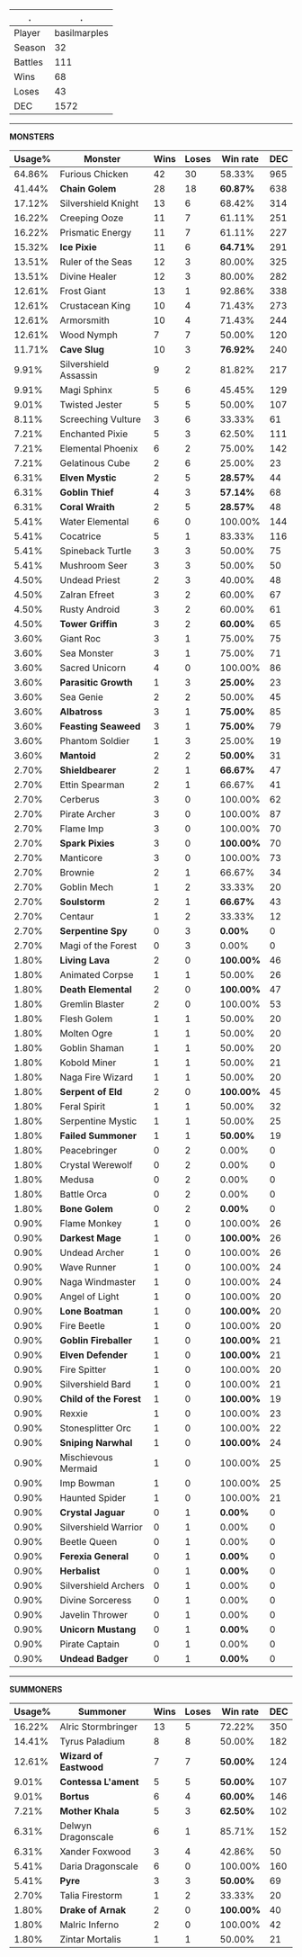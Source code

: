.|.
|-|-
Player|basilmarples
Season|32
Battles|111
Wins|68
Loses|43
DEC|1572

---
**MONSTERS**

Usage%|Monster|Wins|Loses|Win rate|DEC|
-|-|-|-|-|-|
64.86%|Furious Chicken|42|30|58.33%|965|
41.44%|**Chain Golem**|28|18|**60.87%**|638|
17.12%|Silvershield Knight|13|6|68.42%|314|
16.22%|Creeping Ooze|11|7|61.11%|251|
16.22%|Prismatic Energy|11|7|61.11%|227|
15.32%|**Ice Pixie**|11|6|**64.71%**|291|
13.51%|Ruler of the Seas|12|3|80.00%|325|
13.51%|Divine Healer|12|3|80.00%|282|
12.61%|Frost Giant|13|1|92.86%|338|
12.61%|Crustacean King|10|4|71.43%|273|
12.61%|Armorsmith|10|4|71.43%|244|
12.61%|Wood Nymph|7|7|50.00%|120|
11.71%|**Cave Slug**|10|3|**76.92%**|240|
9.91%|Silvershield Assassin|9|2|81.82%|217|
9.91%|Magi Sphinx|5|6|45.45%|129|
9.01%|Twisted Jester|5|5|50.00%|107|
8.11%|Screeching Vulture|3|6|33.33%|61|
7.21%|Enchanted Pixie|5|3|62.50%|111|
7.21%|Elemental Phoenix|6|2|75.00%|142|
7.21%|Gelatinous Cube|2|6|25.00%|23|
6.31%|**Elven Mystic**|2|5|**28.57%**|44|
6.31%|**Goblin Thief**|4|3|**57.14%**|68|
6.31%|**Coral Wraith**|2|5|**28.57%**|48|
5.41%|Water Elemental|6|0|100.00%|144|
5.41%|Cocatrice|5|1|83.33%|116|
5.41%|Spineback Turtle|3|3|50.00%|75|
5.41%|Mushroom Seer|3|3|50.00%|50|
4.50%|Undead Priest|2|3|40.00%|48|
4.50%|Zalran Efreet|3|2|60.00%|67|
4.50%|Rusty Android|3|2|60.00%|61|
4.50%|**Tower Griffin**|3|2|**60.00%**|65|
3.60%|Giant Roc|3|1|75.00%|75|
3.60%|Sea Monster|3|1|75.00%|71|
3.60%|Sacred Unicorn|4|0|100.00%|86|
3.60%|**Parasitic Growth**|1|3|**25.00%**|23|
3.60%|Sea Genie|2|2|50.00%|45|
3.60%|**Albatross**|3|1|**75.00%**|85|
3.60%|**Feasting Seaweed**|3|1|**75.00%**|79|
3.60%|Phantom Soldier|1|3|25.00%|19|
3.60%|**Mantoid**|2|2|**50.00%**|31|
2.70%|**Shieldbearer**|2|1|**66.67%**|47|
2.70%|Ettin Spearman|2|1|66.67%|41|
2.70%|Cerberus|3|0|100.00%|62|
2.70%|Pirate Archer|3|0|100.00%|87|
2.70%|Flame Imp|3|0|100.00%|70|
2.70%|**Spark Pixies**|3|0|**100.00%**|70|
2.70%|Manticore|3|0|100.00%|73|
2.70%|Brownie|2|1|66.67%|34|
2.70%|Goblin Mech|1|2|33.33%|20|
2.70%|**Soulstorm**|2|1|**66.67%**|43|
2.70%|Centaur|1|2|33.33%|12|
2.70%|**Serpentine Spy**|0|3|**0.00%**|0|
2.70%|Magi of the Forest|0|3|0.00%|0|
1.80%|**Living Lava**|2|0|**100.00%**|46|
1.80%|Animated Corpse|1|1|50.00%|26|
1.80%|**Death Elemental**|2|0|**100.00%**|47|
1.80%|Gremlin Blaster|2|0|100.00%|53|
1.80%|Flesh Golem|1|1|50.00%|20|
1.80%|Molten Ogre|1|1|50.00%|20|
1.80%|Goblin Shaman|1|1|50.00%|20|
1.80%|Kobold Miner|1|1|50.00%|21|
1.80%|Naga Fire Wizard|1|1|50.00%|20|
1.80%|**Serpent of Eld**|2|0|**100.00%**|45|
1.80%|Feral Spirit|1|1|50.00%|32|
1.80%|Serpentine Mystic|1|1|50.00%|25|
1.80%|**Failed Summoner**|1|1|**50.00%**|19|
1.80%|Peacebringer|0|2|0.00%|0|
1.80%|Crystal Werewolf|0|2|0.00%|0|
1.80%|Medusa|0|2|0.00%|0|
1.80%|Battle Orca|0|2|0.00%|0|
1.80%|**Bone Golem**|0|2|**0.00%**|0|
0.90%|Flame Monkey|1|0|100.00%|26|
0.90%|**Darkest Mage**|1|0|**100.00%**|26|
0.90%|Undead Archer|1|0|100.00%|26|
0.90%|Wave Runner|1|0|100.00%|24|
0.90%|Naga Windmaster|1|0|100.00%|24|
0.90%|Angel of Light|1|0|100.00%|20|
0.90%|**Lone Boatman**|1|0|**100.00%**|20|
0.90%|Fire Beetle|1|0|100.00%|20|
0.90%|**Goblin Fireballer**|1|0|**100.00%**|21|
0.90%|**Elven Defender**|1|0|**100.00%**|21|
0.90%|Fire Spitter|1|0|100.00%|20|
0.90%|Silvershield Bard|1|0|100.00%|21|
0.90%|**Child of the Forest**|1|0|**100.00%**|19|
0.90%|Rexxie|1|0|100.00%|23|
0.90%|Stonesplitter Orc|1|0|100.00%|22|
0.90%|**Sniping Narwhal**|1|0|**100.00%**|24|
0.90%|Mischievous Mermaid|1|0|100.00%|25|
0.90%|Imp Bowman|1|0|100.00%|25|
0.90%|Haunted Spider|1|0|100.00%|21|
0.90%|**Crystal Jaguar**|0|1|**0.00%**|0|
0.90%|Silvershield Warrior|0|1|0.00%|0|
0.90%|Beetle Queen|0|1|0.00%|0|
0.90%|**Ferexia General**|0|1|**0.00%**|0|
0.90%|**Herbalist**|0|1|**0.00%**|0|
0.90%|Silvershield Archers|0|1|0.00%|0|
0.90%|Divine Sorceress|0|1|0.00%|0|
0.90%|Javelin Thrower|0|1|0.00%|0|
0.90%|**Unicorn Mustang**|0|1|**0.00%**|0|
0.90%|Pirate Captain|0|1|0.00%|0|
0.90%|**Undead Badger**|0|1|**0.00%**|0|

---
**SUMMONERS**

Usage%|Summoner|Wins|Loses|Win rate|DEC|
-|-|-|-|-|-|
16.22%|Alric Stormbringer|13|5|72.22%|350|
14.41%|Tyrus Paladium|8|8|50.00%|182|
12.61%|**Wizard of Eastwood**|7|7|**50.00%**|124|
9.01%|**Contessa L'ament**|5|5|**50.00%**|107|
9.01%|**Bortus**|6|4|**60.00%**|146|
7.21%|**Mother Khala**|5|3|**62.50%**|102|
6.31%|Delwyn Dragonscale|6|1|85.71%|152|
6.31%|Xander Foxwood|3|4|42.86%|50|
5.41%|Daria Dragonscale|6|0|100.00%|160|
5.41%|**Pyre**|3|3|**50.00%**|69|
2.70%|Talia Firestorm|1|2|33.33%|20|
1.80%|**Drake of Arnak**|2|0|**100.00%**|40|
1.80%|Malric Inferno|2|0|100.00%|42|
1.80%|Zintar Mortalis|1|1|50.00%|21|
